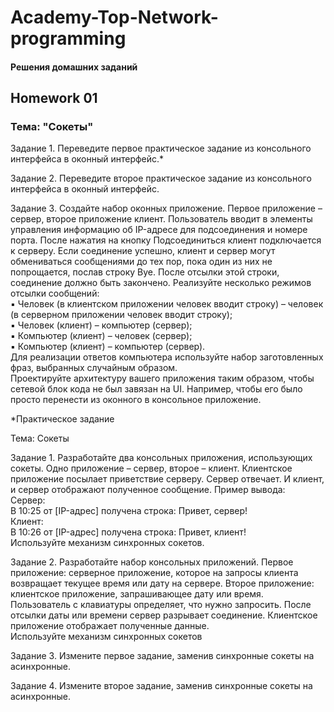 # Academy-Top-Network-programming

#### Решения домашних заданий

## Homework 01

### Тема: "Сокеты"

Задание 1. Переведите первое практическое задание из консольного интерфейса в оконный интерфейс.*

Задание 2. Переведите второе практическое задание из консольного интерфейса в оконный интерфейс.

Задание 3. Создайте набор оконных приложение. Первое приложение – сервер, второе приложение клиент. Пользователь вводит в элементы управления информацию об IP-адресе для подсоединения и номере порта. После нажатия на кнопку Подсоединиться клиент подключается к серверу. Если соединение успешно, клиент и сервер могут обмениваться сообщениями до тех пор, пока один из них не попрощается, послав строку Bye. После отсылки этой строки, соединение должно быть закончено. Реализуйте несколько режимов отсылки сообщений:    
▪ Человек (в клиентском приложении человек вводит строку) – человек (в серверном приложении человек вводит строку);    
▪ Человек (клиент) – компьютер (сервер);    
▪ Компьютер (клиент) – человек (сервер);    
▪ Компьютер (клиент) – компьютер (сервер).    
Для реализации ответов компьютера используйте набор заготовленных фраз, выбранных случайным образом.    
Проектируйте архитектуру вашего приложения таким образом, чтобы сетевой блок кода не был завязан на UI. Например, чтобы его было просто перенести из оконного в консольное приложение.

*Практическое задание

Тема: Сокеты

Задание 1. Разработайте два консольных приложения, использующих сокеты. Одно приложение – сервер, второе – клиент. Клиентское приложение посылает приветствие серверу. Сервер отвечает. И клиент, и сервер отображают полученное сообщение. Пример вывода:    
Сервер:    
В 10:25 от [IP-адрес] получена строка: Привет, сервер!    
Клиент:    
В 10:26 от [IP-адрес] получена строка: Привет, клиент!    
Используйте механизм синхронных сокетов.

Задание 2. Разработайте набор консольных приложений. Первое приложение: серверное приложение, которое на запросы клиента возвращает текущее время или дату на сервере. Второе приложение: клиентское приложение, запрашивающее дату или время. Пользователь с клавиатуры определяет, что нужно запросить. После отсылки даты или времени сервер разрывает соединение. Клиентское приложение отображает полученные данные.    
Используйте механизм синхронных сокетов

Задание 3. Измените первое задание, заменив синхронные сокеты на асинхронные.

Задание 4. Измените второе задание, заменив синхронные сокеты на асинхронные.
